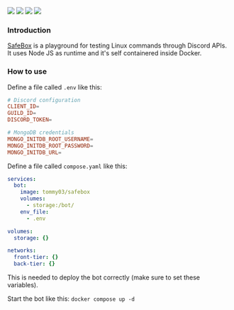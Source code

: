 ![](https://img.shields.io/github/license/classy-giraffe/SafeBox)
![](https://img.shields.io/github/stars/classy-giraffe/SafeBox)
![](https://img.shields.io/github/forks/classy-giraffe/SafeBox)
![](https://img.shields.io/github/workflow/status/classy-giraffe/SafeBox/CI)

### Introduction
[SafeBox](https://github.com/classy-giraffe/SafeBox) is a playground for testing Linux commands through Discord APIs. It uses Node JS as runtime and it's self containered inside Docker.

### How to use
Define a file called `.env` like this:
```conf
# Discord configuration
CLIENT_ID=
GUILD_ID=
DISCORD_TOKEN=

# MongoDB credentials
MONGO_INITDB_ROOT_USERNAME=
MONGO_INITDB_ROOT_PASSWORD=
MONGO_INITDB_URL=
```
Define a file called `compose.yaml` like this:
```yaml
services:
  bot:
    image: tommy03/safebox
    volumes:
      - storage:/bot/
    env_file:
      - .env

volumes:
  storage: {}

networks:
  front-tier: {}
  back-tier: {}
```
This is needed to deploy the bot correctly (make sure to set these variables).

Start the bot like this: `docker compose up -d`